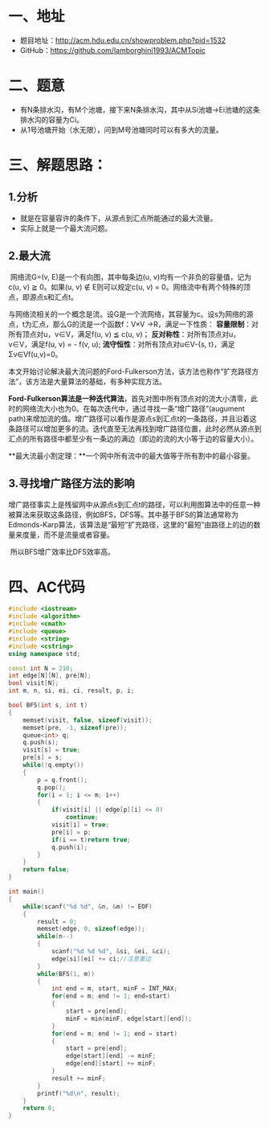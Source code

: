 # 一、地址

- 题目地址：http://acm.hdu.edu.cn/showproblem.php?pid=1532
- GitHub：https://github.com/lamborghini1993/ACMTopic

# 二、题意

- 有N条排水沟，有M个池塘，接下来N条排水沟，其中从Si池塘->Ei池塘的这条排水沟的容量为Ci。
- 从1号池塘开始（水无限），问到M号池塘同时可以有多大的流量。

# 三、解题思路：

## 1.分析

- 就是在容量容许的条件下，从源点到汇点所能通过的最大流量。
- 实际上就是一个最大流问题。

## 2.最大流

​         网络流G=(v, E)是一个有向图，其中每条边(u, v)均有一个非负的容量值，记为c(u, v) ≧ 0。如果(u, v) ∉ E则可以规定c(u, v) = 0。网络流中有两个特殊的顶点，即源点s和汇点t。

   与网络流相关的一个概念是流。设G是一个流网络，其容量为c。设s为网络的源点，t为汇点，那么G的流是一个函数f：V×V →R，满足一下性质：
     **容量限制**：对所有顶点对u，v∈V，满足f(u, v) ≦ c(u, v)；
     **反对称性**：对所有顶点对u，v∈V，满足f(u, v) = - f(v, u);
     **流守恒性**：对所有顶点对u∈V-{s, t}，满足Σv∈Vf(u,v)=0。

​         本文开始讨论解决最大流问题的Ford-Fulkerson方法，该方法也称作“扩充路径方法”，该方法是大量算法的基础，有多种实现方法。

  **Ford-Fulkerson算法是一种迭代算法**，首先对图中所有顶点对的流大小清零，此时的网络流大小也为0。在每次迭代中，通过寻找一条“增广路径”(augument path)来增加流的值。增广路径可以看作是源点s到汇点t的一条路径，并且沿着这条路径可以增加更多的流。迭代直至无法再找到增广路径位置，此时必然从源点到汇点的所有路径中都至少有一条边的满边（即边的流的大小等于边的容量大小）。

**最大流最小割定理：**一个网中所有流中的最大值等于所有割中的最小容量。 

## 3.**寻找增广路径方法的影响**

​       增广路径事实上是残留网中从源点s到汇点t的路径，可以利用图算法中的任意一种被算法来获取这条路径，例如BFS，DFS等。其中基于BFS的算法通常称为Edmonds-Karp算法，该算法是“最短”扩充路径，这里的“最短”由路径上的边的数量来度量，而不是流量或者容量。

​	所以BFS增广效率比DFS效率高。

# 四、AC代码

```c++
#include <iostream>
#include <algorithm>
#include <cmath>
#include <queue>
#include <string>
#include <cstring>
using namespace std;

const int N = 210;
int edge[N][N], pre[N];
bool visit[N];
int m, n, si, ei, ci, result, p, i;

bool BFS(int s, int t)
{
    memset(visit, false, sizeof(visit));
    memset(pre, -1, sizeof(pre));
    queue<int> q;
    q.push(s);
    visit[s] = true;
    pre[s] = s;
    while(!q.empty())
    {
        p = q.front();
        q.pop();
        for(i = 1; i <= m; i++)
        {
            if(visit[i] || edge[p][i] <= 0)
                continue;
            visit[i] = true;
            pre[i] = p;
            if(i == t)return true;
            q.push(i);
        }
    }
    return false;
}

int main()
{
    while(scanf("%d %d", &n, &m) != EOF)
    {
        result = 0;
        memset(edge, 0, sizeof(edge));
        while(n--)
        {
            scanf("%d %d %d", &si, &ei, &ci);
            edge[si][ei] += ci;//注意重边
        }
        while(BFS(1, m))
        {
            int end = m, start, minF = INT_MAX;
            for(end = m; end != 1; end=start)
            {
                start = pre[end];
                minF = min(minF, edge[start][end]);
            }
            for(end = m; end != 1; end = start)
            {
                start = pre[end];
                edge[start][end] -= minF;
                edge[end][start] += minF;
            }
            result += minF;
        }
        printf("%d\n", result);
    }
    return 0;
}

```

